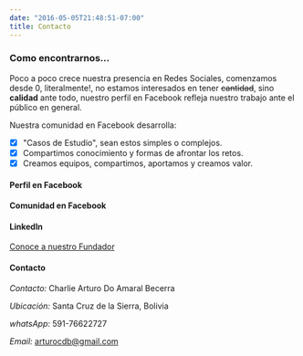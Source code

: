 ```yaml
---
date: "2016-05-05T21:48:51-07:00"
title: Contacto
---
```


### Como encontrarnos...

Poco a poco crece nuestra presencia en Redes Sociales, comenzamos desde 0, literalmente!, no estamos interesados en tener ~~cantidad~~, sino **calidad** ante todo, nuestro perfil en Facebook refleja nuestro trabajo ante el público en general.

Nuestra comunidad en Facebook desarrolla:

- [x] "Casos de Estudio", sean estos simples o complejos.
- [x] Compartimos conocimiento y formas de afrontar los retos.
- [x] Creamos equipos, compartimos, aportamos y creamos valor. 

#### Perfil en Facebook



#### Comunidad en Facebook



#### LinkedIn

[Conoce a nuestro Fundador](https://www.linkedin.com/in/charlie-arturo-do-amaral-becerra/)

#### Contacto

_Contacto:_ Charlie Arturo Do Amaral Becerra

_Ubicación:_ Santa Cruz de la Sierra, Bolivia

_whatsApp:_ 591-76622727

_Email:_ arturocdb@gmail.com



